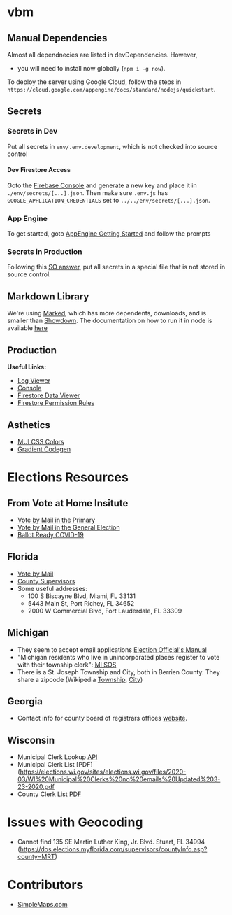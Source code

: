 # vbm

## Manual Dependencies
Almost all dependnecies are listed in devDependencies.  However,
- you will need to install now globally (`npm i -g now`).

To deploy the server using Google Cloud, follow the steps in `https://cloud.google.com/appengine/docs/standard/nodejs/quickstart`.


## Secrets
### Secrets in Dev
Put all secrets in `env/.env.development`, which is not checked into source control

#### Dev Firestore Access
Goto the [Firebase Console](https://console.firebase.google.com/u/0/project/mmb-dev-cee81/settings/serviceaccounts/adminsdk) and generate a new key and place it in `./env/secrets/[...].json`.
Then make sure `.env.js` has `GOOGLE_APPLICATION_CREDENTIALS` set to `../../env/secrets/[...].json`.

### App Engine
To get started, goto [AppEngine Getting Started](https://console.cloud.google.com/appengine/start?project=mmb-staging&folder&organizationId) and follow the prompts

### Secrets in Production
Following this [SO answer](https://stackoverflow.com/a/54055525/8930600), put all secrets in a special file that is not stored in source control.

## Markdown Library
We're using [Marked](https://www.npmjs.com/package/marked), which has more dependents, downloads, and is smaller than [Showdown](https://www.npmjs.com/package/showdown).  The documentation on how to run it in node is available [here](https://marked.js.org/#/USING_ADVANCED.md#options)

## Production
**Useful Links:**
- [Log Viewer](https://console.cloud.google.com/logs/viewer)
- [Console](https://console.cloud.google.com/home/dashboard?project=mmb-staging)
- [Firestore Data Viewer](https://console.cloud.google.com/firestore/data?project=vbmmmb-staging)
- [Firestore Permission Rules](https://console.firebase.google.com/u/0/project/mmb-staging/database/firestore/rules)

## Asthetics
- [MUI CSS Colors](https://www.muicss.com/docs/v1/getting-started/colors)
- [Gradient Codegen](https://cssgradient.io/)

# Elections Resources
## From Vote at Home Insitute
- [Vote by Mail in the Primary](https://www.voteathome.org/wp-content/uploads/2019/08/2020-Presidential-Primary-Guide-to-Mail-Ballot-Voting.pdf)
- [Vote by Mail in the General Election](https://www.voteathome.org/wp-content/uploads/2019/07/NVAHI-Guide-to-When_How-to-Apply-2020.pdf)
- [Ballot Ready COVID-19](https://docs.google.com/spreadsheets/d/1nCgI28asUZi4FVihJd4YbjfdSUC4K3SMEECsMpyaQQE/edit?ts=5e8fa7d8#gid=1917493118)


## Florida
- [Vote by Mail](https://dos.myflorida.com/elections/for-voters/voting/vote-by-mail/)
- [County Supervisors](https://dos.elections.myflorida.com/supervisors/)
- Some useful addresses:
  - 100 S Biscayne Blvd, Miami, FL 33131
  - 5443 Main St, Port Richey, FL 34652
  - 2000 W Commercial Blvd, Fort Lauderdale, FL 33309

## Michigan
- They seem to accept email applications [Election Official's Manual](https://www.michigan.gov/documents/sos/VI_Michigans_Absentee_Voting_Process_265992_7.pdf)
- "Michigan residents who live in unincorporated places register to vote with their township clerk": [MI SOS](https://www.michigan.gov/documents/sos/ED-106_Circulating_CityTwp_Nom_+_Qual_Pet_Forms_647901_7.pdf)
- There is a St. Joseph Township and City, both in Berrien County.  They share a zipcode (Wikipedia [Township](https://en.wikipedia.org/wiki/St._Joseph_Charter_Township,_Michigan), [City](https://en.wikipedia.org/wiki/St._Joseph,_Michigan))

## Georgia
- Contact info for county board of registrars offices [website](https://elections.sos.ga.gov/Elections/countyregistrars.do).

## Wisconsin
- Municipal Clerk Lookup [API](https://myvote.wi.gov/en-US/MyMunicipalClerk)
- Municipal Clerk List [PDF](https://elections.wi.gov/sites/elections.wi.gov/files/2020-03/WI%20Municipal%20Clerks%20no%20emails%20Updated%203-23-2020.pdf
- County Clerk List [PDF](https://elections.wi.gov/sites/elections.wi.gov/files/2020-03/WI%20County%20Clerks%20no%20emails%20Updated%203-23-2020.pdf)

# Issues with Geocoding
- Cannot find 135 SE Martin Luther King, Jr. Blvd. Stuart, FL 34994 (https://dos.elections.myflorida.com/supervisors/countyInfo.asp?county=MRT)

# Contributors
- [SimpleMaps.com](https://simplemaps.com/data/us-zips)

